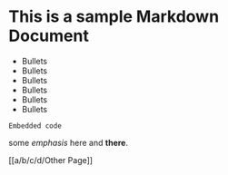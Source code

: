 # This is a sample Markdown Document

* Bullets
* Bullets
* Bullets
* Bullets
* Bullets
* Bullets


~~~~
Embedded code
~~~~

some *emphasis* here and **there**.

[[a/b/c/d/Other Page]]